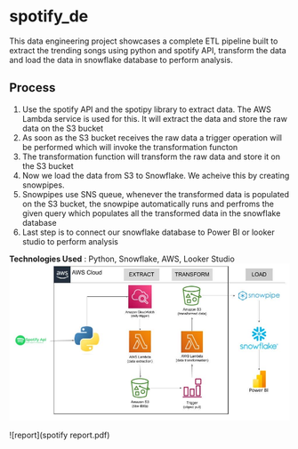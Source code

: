 # spotify_de

This data engineering project showcases a complete ETL pipeline built to extract the trending songs using python and spotify API, transform the data and load the data in snowflake database to perform analysis.

## Process

1. Use the spotify API and the spotipy library to extract data. The AWS Lambda service is used for this. It will extract the data and store the raw data on the S3 bucket
2. As soon as the S3 bucket receives the raw data a trigger operation will be performed which will invoke the transformation functon
3. The transformation function will transform the raw data and store it on the S3 bucket
4. Now we load the data from S3 to Snowflake. We acheive this by creating snowpipes.
5. Snowpipes use SNS queue, whenever the transformed data is populated on the S3 bucket, the snowpipe automatically runs and perfroms the given query which populates all the transformed data in the snowflake database
6. Last step is to connect our snowflake database to Power BI or looker studio to perform analysis

**Technologies Used** : Python, Snowflake, AWS, Looker Studio
![architecture](architecture.jpg)

![report](spotify report.pdf)
